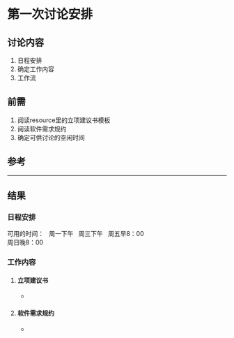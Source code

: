 # 第一次讨论安排

## 讨论内容
1. 日程安排
2. 确定工作内容
3. 工作流

## 前需
1. 阅读resource里的立项建议书模板
2. 阅读软件需求规约
3. 确定可供讨论的空闲时间

## 参考

***
## 结果

### 日程安排
可用的时间：  
周一下午   
周三下午   
周五早8：00     
周日晚8：00    

### 工作内容
1. #### 立项建议书
    - 
2. #### 软件需求规约
    - 
